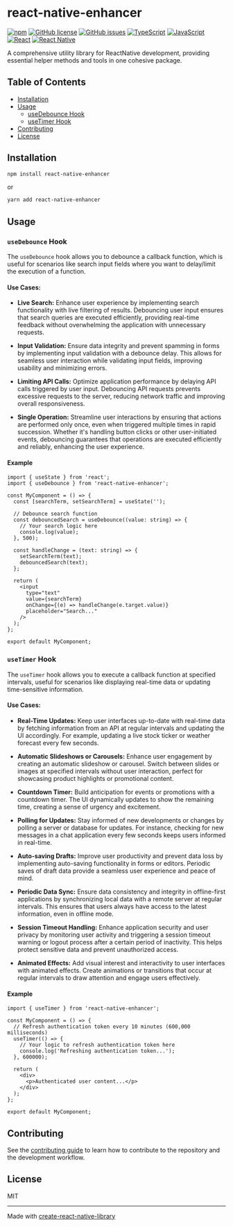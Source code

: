 # react-native-enhancer

[![npm](https://img.shields.io/npm/v/react-native-enhancer)](https://www.npmjs.com/package/react-native-enhancer)
[![GitHub license](https://img.shields.io/github/license/sehgalrishabh/react-native-enhancer)](https://github.com/sehgalrishabh/react-native-enhancer/blob/main/LICENSE)
[![GitHub issues](https://img.shields.io/github/issues/sehgalrishabh/react-native-enhancer)](https://github.com/sehgalrishabh/react-native-enhancer/issues)
[![TypeScript](https://img.shields.io/badge/TypeScript-blue.svg)](https://www.typescriptlang.org/)
[![JavaScript](https://img.shields.io/badge/JavaScript-yellow.svg)](https://developer.mozilla.org/en-US/docs/Web/JavaScript)
[![React](https://img.shields.io/badge/React-61DAFB.svg)](https://reactjs.org/)
[![React Native](https://img.shields.io/badge/React_Native-61DAFB.svg)](https://reactnative.dev/)

A comprehensive utility library for ReactNative development, providing essential helper methods and tools in one cohesive package.

## Table of Contents

- [Installation](#installation)
- [Usage](#usage)
  - [useDebounce Hook](#usedebounce-hook)
  - [useTimer Hook](#usetimer-hook)
- [Contributing](#contributing)
- [License](#license)

## Installation

```sh
npm install react-native-enhancer
```

or

```sh
yarn add react-native-enhancer
```

## Usage

### `useDebounce` Hook

The `useDebounce` hook allows you to debounce a callback function, which is useful for scenarios like search input fields where you want to delay/limit the execution of a function.

#### Use Cases:

- **Live Search:** Enhance user experience by implementing search functionality with live filtering of results. Debouncing user input ensures that search queries are executed efficiently, providing real-time feedback without overwhelming the application with unnecessary requests.

- **Input Validation:** Ensure data integrity and prevent spamming in forms by implementing input validation with a debounce delay. This allows for seamless user interaction while validating input fields, improving usability and minimizing errors.

- **Limiting API Calls:** Optimize application performance by delaying API calls triggered by user input. Debouncing API requests prevents excessive requests to the server, reducing network traffic and improving overall responsiveness.

- **Single Operation:** Streamline user interactions by ensuring that actions are performed only once, even when triggered multiple times in rapid succession. Whether it's handling button clicks or other user-initiated events, debouncing guarantees that operations are executed efficiently and reliably, enhancing the user experience.

#### Example

```tsx
import { useState } from 'react';
import { useDebounce } from 'react-native-enhancer';

const MyComponent = () => {
  const [searchTerm, setSearchTerm] = useState('');

  // Debounce search function
  const debouncedSearch = useDebounce((value: string) => {
    // Your search logic here
    console.log(value);
  }, 500);

  const handleChange = (text: string) => {
    setSearchTerm(text);
    debouncedSearch(text);
  };

  return (
    <input
      type="text"
      value={searchTerm}
      onChange={(e) => handleChange(e.target.value)}
      placeholder="Search..."
    />
  );
};

export default MyComponent;
```

### `useTimer` Hook

The `useTimer` hook allows you to execute a callback function at specified intervals, useful for scenarios like displaying real-time data or updating time-sensitive information.

#### Use Cases:

- **Real-Time Updates:** Keep user interfaces up-to-date with real-time data by fetching information from an API at regular intervals and updating the UI accordingly. For example, updating a live stock ticker or weather forecast every few seconds.

- **Automatic Slideshows or Carousels:** Enhance user engagement by creating an automatic slideshow or carousel. Switch between slides or images at specified intervals without user interaction, perfect for showcasing product highlights or promotional content.

- **Countdown Timer:** Build anticipation for events or promotions with a countdown timer. The UI dynamically updates to show the remaining time, creating a sense of urgency and excitement.

- **Polling for Updates:** Stay informed of new developments or changes by polling a server or database for updates. For instance, checking for new messages in a chat application every few seconds keeps users informed in real-time.

- **Auto-saving Drafts:** Improve user productivity and prevent data loss by implementing auto-saving functionality in forms or editors. Periodic saves of draft data provide a seamless user experience and peace of mind.

- **Periodic Data Sync:** Ensure data consistency and integrity in offline-first applications by synchronizing local data with a remote server at regular intervals. This ensures that users always have access to the latest information, even in offline mode.

- **Session Timeout Handling:** Enhance application security and user privacy by monitoring user activity and triggering a session timeout warning or logout process after a certain period of inactivity. This helps protect sensitive data and prevent unauthorized access.

- **Animated Effects:** Add visual interest and interactivity to user interfaces with animated effects. Create animations or transitions that occur at regular intervals to draw attention and engage users effectively.

#### Example

```tsx
import { useTimer } from 'react-native-enhancer';

const MyComponent = () => {
  // Refresh authentication token every 10 minutes (600,000 milliseconds)
  useTimer(() => {
    // Your logic to refresh authentication token here
    console.log('Refreshing authentication token...');
  }, 600000);

  return (
    <div>
      <p>Authenticated user content...</p>
    </div>
  );
};

export default MyComponent;
```

## Contributing

See the [contributing guide](CONTRIBUTING.md) to learn how to contribute to the repository and the development workflow.

## License

MIT

---

Made with [create-react-native-library](https://github.com/callstack/react-native-builder-bob)
